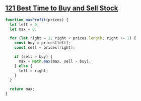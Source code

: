 ## [121 Best Time to Buy and Sell Stock](https://leetcode.com/problems/best-time-to-buy-and-sell-stock/description/)

<!-- notecardId: 1741284523400 -->

```js
function maxProfit(prices) {
  let left = 0;
  let max = 0;

  for (let right = 1; right < prices.length; right += 1) {
    const buy = prices[left];
    const sell = prices[right];

    if (sell > buy) {
      max = Math.max(max, sell - buy);
    } else {
      left = right;
    }
  }

  return max;
}
```

